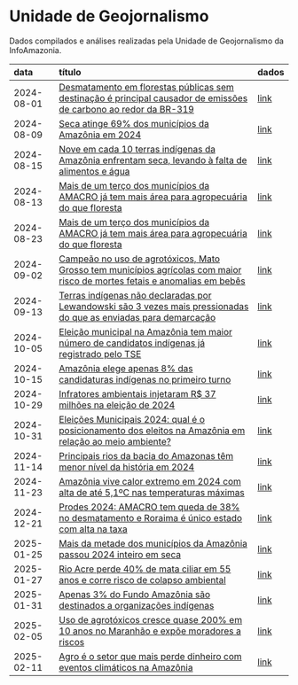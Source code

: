 # Unidade de Geojornalismo

Dados compilados e análises realizadas pela Unidade de Geojornalismo da
InfoAmazonia.

| data | título | dados |
|:---|:---|:---|
| 2024-08-01 | [Desmatamento em florestas públicas sem destinação é principal causador de emissões de carbono ao redor da BR-319](https://infoamazonia.org/2024/08/01/desmatamento-em-florestas-publicas-sem-destinacao-e-principal-causador-de-emissoes-de-carbono-ao-redor-da-br-319/) | [link](https://github.com/rmhirota/unid_geojornalismo/tree/main/2024_08-carbono_br319) |
| 2024-08-09 | [Seca atinge 69% dos municípios da Amazônia em 2024](https://infoamazonia.org/2024/08/09/seca-atinge-69-dos-municipios-da-amazonia-em-2024/) | [link](https://github.com/rmhirota/unid_geojornalismo/tree/main/2024_08-seca_amazonia) |
| 2024-08-15 | [Nove em cada 10 terras indígenas da Amazônia enfrentam seca, levando à falta de alimentos e água](https://infoamazonia.org/2024/08/15/nove-em-cada-10-terras-indigenas-da-amazonia-enfrentam-seca-levando-a-falta-de-alimentos-e-agua/) | [link](https://github.com/rmhirota/unid_geojornalismo/tree/main/2024_08-seca_tis) |
| 2024-08-13 | [Mais de um terço dos municípios da AMACRO já tem mais área para agropecuária do que floresta](https://infoamazonia.org/2024/08/23/mais-de-um-terco-dos-municipios-da-amacro-ja-tem-mais-area-para-agropecuaria-do-que-floresta/) | [link](https://github.com/rmhirota/unid_geojornalismo/tree/main/2024_08-amacro) |
| 2024-08-23 | [Mais de um terço dos municípios da AMACRO já tem mais área para agropecuária do que floresta](https://infoamazonia.org/2024/08/23/mais-de-um-terco-dos-municipios-da-amacro-ja-tem-mais-area-para-agropecuaria-do-que-floresta/) | [link](https://github.com/rmhirota/unid_geojornalismo/tree/main/2024_08-amacro) |
| 2024-09-02 | [Campeão no uso de agrotóxicos, Mato Grosso tem municípios agrícolas com maior risco de mortes fetais e anomalias em bebês](https://infoamazonia.org/2024/09/02/campeao-no-uso-de-agrotoxicos-mato-grosso-tem-municipios-agricolas-com-maior-risco-de-mortes-fetais-e-anomalias-em-bebes/) | [link](https://github.com/rmhirota/unid_geojornalismo/tree/main/2024_08-agrotoxicos) |
| 2024-09-13 | [Terras indígenas não declaradas por Lewandowski são 3 vezes mais pressionadas do que as enviadas para demarcação](https://infoamazonia.org/2024/09/13/terras-indigenas-nao-declaradas-por-lewandowski-sao-3-vezes-mais-pressionadas-do-que-as-enviadas-para-demarcacao/) | [link](https://github.com/rmhirota/unid_geojornalismo/tree/main/2024_09-tis_mjsp) |
| 2024-10-05 | [Eleição municipal na Amazônia tem maior número de candidatos indígenas já registrado pelo TSE](https://infoamazonia.org/2024/10/05/eleicao-municipal-na-amazonia-tem-maior-numero-de-candidatos-indigenas-ja-registrado-pelo-tse/) | [link](https://github.com/rmhirota/unid_geojornalismo/tree/main/2024_10-candidaturas_indigenas) |
| 2024-10-15 | [Amazônia elege apenas 8% das candidaturas indígenas no primeiro turno](https://infoamazonia.org/2024/10/12/amazonia-elege-apenas-8-das-candidaturas-indigenas-no-primeiro-turno/) | [link](https://github.com/rmhirota/unid_geojornalismo/tree/main/2024_10-candidaturas_indigenas) |
| 2024-10-29 | [Infratores ambientais injetaram R$ 37 milhões na eleição de 2024](https://infoamazonia.org/2024/10/29/infratores-ambientais-injetaram-r-37-milhoes-na-eleicao-de-2024/) | [link](https://github.com/infoamazonia/unid_geojornalismo/tree/main/2024_10-infratores_doadores) |
| 2024-10-31 | [Eleições Municipais 2024: qual é o posicionamento dos eleitos na Amazônia em relação ao meio ambiente?](https://infoamazonia.org/2024/10/31/eleicoes-municipais-2024-qual-e-o-posicionamento-dos-eleitos-na-amazonia-em-relacao-ao-meio-ambiente/) | [link](https://github.com/rmhirota/unid_geojornalismo/tree/main/2024_10-icat) |
| 2024-11-14 | [Principais rios da bacia do Amazonas têm menor nível da história em 2024](https://infoamazonia.org/2024/11/14/seis-principais-rios-da-bacia-do-amazonas-tem-menor-nivel-da-historia-em-2024/) | [link](https://github.com/rmhirota/unid_geojornalismo/tree/main/2024_10-seca_rios) |
| 2024-11-23 | [Amazônia vive calor extremo em 2024 com alta de até 5,1ºC nas temperaturas máximas](https://infoamazonia.org/2024/11/23/amazonia-vive-calor-extremo-em-2024-com-alta-de-ate-51oc-nas-temperaturas-maximas/) | [link](https://github.com/rmhirota/unid_geojornalismo/tree/main/2024_11-calor_extremo) |
| 2024-12-21 | [Prodes 2024: AMACRO tem queda de 38% no desmatamento e Roraima é único estado com alta na taxa](https://infoamazonia.org/2024/12/11/prodes-2024-amacro-tem-queda-de-38-no-desmatamento-e-roraima-e-unico-estado-com-alta-na-taxa/) | [link](https://github.com/rmhirota/unid_geojornalismo/tree/main/2024_12-prodes) |
| 2025-01-25 | [Mais da metade dos municípios da Amazônia passou 2024 inteiro em seca](https://infoamazonia.org/2025/01/25/mais-da-metade-dos-municipios-da-amazonia-passou-2024-inteiro-em-seca/) | [link](https://github.com/InfoAmazonia/unid_geojornalismo/tree/main/2025_01-seca) |
| 2025-01-27 | [Rio Acre perde 40% de mata ciliar em 55 anos e corre risco de colapso ambiental](https://infoamazonia.org/2025/01/27/rio-acre-perde-40-de-mata-ciliar-em-55-anos-e-corre-risco-de-colapso-ambiental/) | [link](https://github.com/rmhirota/unid_geojornalismo/tree/main/2025_01-rio_acre) |
| 2025-01-31 | [Apenas 3% do Fundo Amazônia são destinados a organizações indígenas](https://infoamazonia.org/2025/01/31/apenas-3-do-fundo-amazonia-sao-destinados-a-organizacoes-indigenas/) | [link](https://github.com/rmhirota/unid_geojornalismo/tree/main/2025_01-financiamento_climatico) |
| 2025-02-05 | [Uso de agrotóxicos cresce quase 200% em 10 anos no Maranhão e expõe moradores a riscos](https://infoamazonia.org/2025/02/05/uso-de-agrotoxicos-cresce-quase-200-em-10-anos-no-maranhao-e-expoe-moradores-a-riscos/) | [link](https://github.com/infoamazonia/unid_geojornalismo/tree/main/2025_02-agro_maranhao) |
| 2025-02-11 | [Agro é o setor que mais perde dinheiro com eventos climáticos na Amazônia](https://infoamazonia.org/2025/02/11/agro-e-o-setor-que-mais-perde-dinheiro-com-eventos-climaticos-na-amazonia/) | [link](https://github.com/infoamazonia/unid_geojornalismo/tree/main/2025_01-perdas_danos) |
